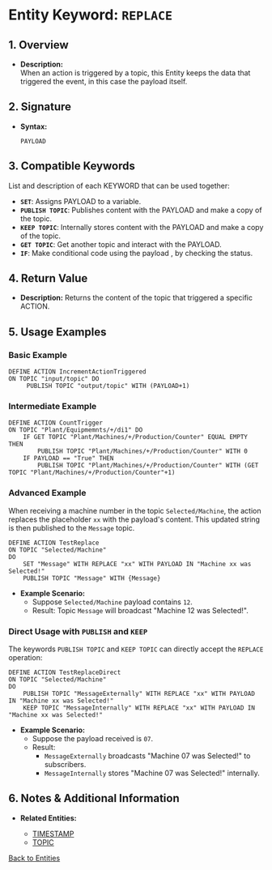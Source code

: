 # Entity Keyword: `REPLACE`

## 1. Overview
- **Description:**  
 When an action is triggered by a topic, this Entity keeps the data that triggered the event, in this case the payload itself. 

## 2. Signature
- **Syntax:**  
  ```lot
  PAYLOAD
  ```

## 3. Compatible Keywords
List and description of each KEYWORD that can be used together:
- **`SET`**: Assigns PAYLOAD to a variable.
- **`PUBLISH TOPIC`**: Publishes content with the PAYLOAD and make a copy of the topic. 
- **`KEEP TOPIC`**: Internally stores content with the PAYLOAD and make a copy of the topic. 
- **`GET TOPIC`**: Get another topic and interact with the PAYLOAD. 
- **`IF`**: Make conditional code using the payload , by checking the status.

## 4. Return Value
- **Description:**
  Returns the content of the topic that triggered a specific ACTION. 

## 5. Usage Examples

### Basic Example
```lot
DEFINE ACTION IncrementActionTriggered
ON TOPIC "input/topic" DO
     PUBLISH TOPIC "output/topic" WITH (PAYLOAD+1)
```


### Intermediate Example 
```lot
DEFINE ACTION CountTrigger
ON TOPIC "Plant/Equipmemnts/+/di1" DO
    IF GET TOPIC "Plant/Machines/+/Production/Counter" EQUAL EMPTY THEN
        PUBLISH TOPIC "Plant/Machines/+/Production/Counter" WITH 0
	IF PAYLOAD == "True" THEN
		PUBLISH TOPIC "Plant/Machines/+/Production/Counter" WITH (GET TOPIC "Plant/Machines/+/Production/Counter"+1)
```

### Advanced Example
When receiving a machine number in the topic `Selected/Machine`, the action replaces the placeholder `xx` with the payload's content. This updated string is then published to the `Message` topic.

```lot
DEFINE ACTION TestReplace
ON TOPIC "Selected/Machine"
DO
    SET "Message" WITH REPLACE "xx" WITH PAYLOAD IN "Machine xx was Selected!"
    PUBLISH TOPIC "Message" WITH {Message}
```
- **Example Scenario:**
  - Suppose `Selected/Machine` payload contains `12`.
  - Result: Topic `Message` will broadcast "Machine 12 was Selected!".

### Direct Usage with `PUBLISH` and `KEEP`
The keywords `PUBLISH TOPIC` and `KEEP TOPIC` can directly accept the `REPLACE` operation:

```lot
DEFINE ACTION TestReplaceDirect
ON TOPIC "Selected/Machine"
DO
    PUBLISH TOPIC "MessageExternally" WITH REPLACE "xx" WITH PAYLOAD IN "Machine xx was Selected!"
    KEEP TOPIC "MessageInternally" WITH REPLACE "xx" WITH PAYLOAD IN "Machine xx was Selected!"
```
- **Example Scenario:**
  - Suppose the payload received is `07`.
  - Result:
    - `MessageExternally` broadcasts "Machine 07 was Selected!" to subscribers.
    - `MessageInternally` stores "Machine 07 was Selected!" internally.

## 6. Notes & Additional Information
- **Related Entities:**

  - [TIMESTAMP](../TIMESTAMP/TIMESTAMP.md)
  - [TOPIC](../TOPIC/TOPIC.md)


[Back to Entities](../Entities.md)


